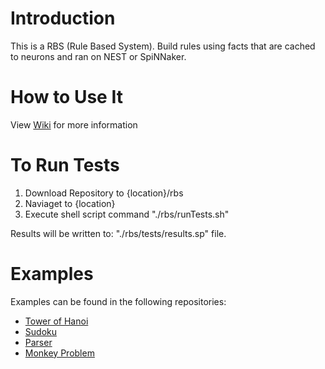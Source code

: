 # Introduction 

This is a RBS (Rule Based System). Build rules using facts that are cached to neurons and ran on NEST or SpiNNaker.

# How to Use It

View [Wiki](https://github.com/dainiuskreivenas/rbs/wiki) for more information

# To Run Tests

1. Download Repository to {location}/rbs
2. Naviaget to {location}
3. Execute shell script command "./rbs/runTests.sh"

Results will be written to: "./rbs/tests/results.sp" file.

# Examples

Examples can be found in the following repositories:

* [Tower of Hanoi](https://github.com/dainiuskreivenas/tower-of-hanoi)
* [Sudoku](https://github.com/dainiuskreivenas/sudoku)
* [Parser](https://github.com/dainiuskreivenas/parser)
* [Monkey Problem](https://github.com/dainiuskreivenas/monkeys)
